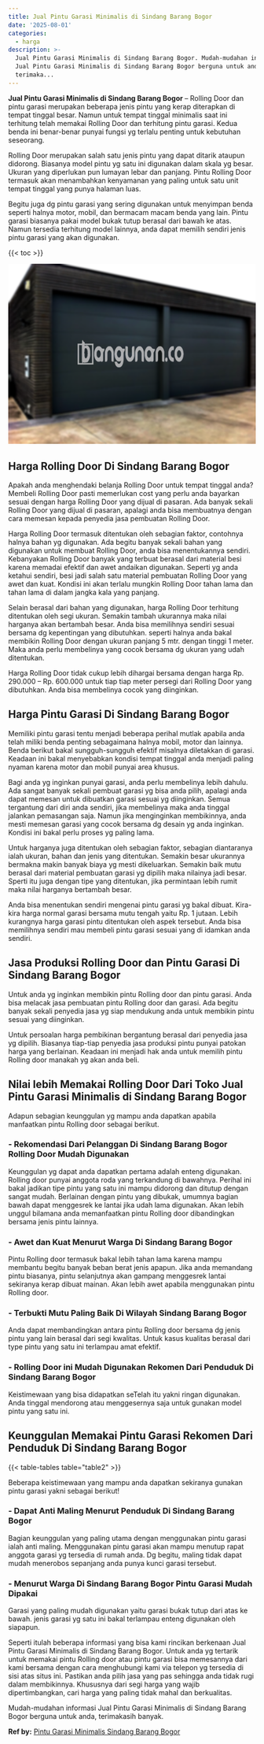 ```yaml
---
title: Jual Pintu Garasi Minimalis di Sindang Barang Bogor
date: '2025-08-01'
categories:
  - harga
description: >-
  Jual Pintu Garasi Minimalis di Sindang Barang Bogor. Mudah-mudahan informasi
  Jual Pintu Garasi Minimalis di Sindang Barang Bogor berguna untuk anda,
  terimaka...
---
```


**Jual Pintu Garasi Minimalis di Sindang Barang Bogor** – Rolling Door dan pintu garasi merupakan beberapa jenis pintu yang kerap diterapkan di tempat tinggal besar. Namun untuk tempat tinggal minimalis saat ini terhitung telah memakai Rolling Door dan terhitung pintu garasi. Kedua benda ini benar-benar punyai fungsi yg terlalu penting untuk kebutuhan seseorang.

Rolling Door merupakan salah satu jenis pintu yang dapat ditarik ataupun didorong. Biasanya model pintu yg satu ini digunakan dalam skala yg besar. Ukuran yang diperlukan pun lumayan lebar dan panjang. Pintu Rolling Door termasuk akan menambahkan kenyamanan yang paling untuk satu unit tempat tinggal yang punya halaman luas.

Begitu juga dg pintu garasi yang sering digunakan untuk menyimpan benda seperti halnya motor, mobil, dan bermacam macam benda yang lain. Pintu garasi biasanya pakai model bukak tutup berasal dari bawah ke atas. Namun tersedia terhitung model lainnya, anda dapat memilih sendiri jenis pintu garasi yang akan digunakan.

{{< toc >}}

![Jual Pintu Garasi Minimalis di Sindang Barang Bogor](/images/pintu-garasi-23.png)

## Harga Rolling Door Di Sindang Barang Bogor

Apakah anda menghendaki belanja Rolling Door untuk tempat tinggal anda? Membeli Rolling Door pasti memerlukan cost yang perlu anda bayarkan sesuai dengan harga Rolling Door yang dijual di pasaran. Ada banyak sekali Rolling Door yang dijual di pasaran, apalagi anda bisa membuatnya dengan cara memesan kepada penyedia jasa pembuatan Rolling Door.

Harga Rolling Door termasuk ditentukan oleh sebagian faktor, contohnya halnya bahan yg digunakan. Ada begitu banyak sekali bahan yang digunakan untuk membuat Rolling Door, anda bisa menentukannya sendiri. Kebanyakan Rolling Door banyak yang terbuat berasal dari material besi karena memadai efektif dan awet andaikan digunakan. Seperti yg anda ketahui sendiri, besi jadi salah satu material pembuatan Rolling Door yang awet dan kuat. Kondisi ini akan terlalu mungkin Rolling Door tahan lama dan tahan lama di dalam jangka kala yang panjang.

Selain berasal dari bahan yang digunakan, harga Rolling Door terhitung ditentukan oleh segi ukuran. Semakin tambah ukurannya maka nilai harganya akan bertambah besar. Anda bisa memilihnya sendiri sesuai bersama dg kepentingan yang dibutuhkan. seperti halnya anda bakal membikin Rolling Door dengan ukuran panjang 5 mtr. dengan tinggi 1 meter. Maka anda perlu membelinya yang cocok bersama dg ukuran yang udah ditentukan.

Harga Rolling Door tidak cukup lebih dihargai bersama dengan harga Rp. 290.000 – Rp. 600.000 untuk tiap tiap meter persegi dari Rolling Door yang dibutuhkan. Anda bisa membelinya cocok yang diinginkan.

## Harga Pintu Garasi Di Sindang Barang Bogor

Memiliki pintu garasi tentu menjadi beberapa perihal mutlak apabila anda telah miliki benda penting sebagaimana halnya mobil, motor dan lainnya. Benda berikut bakal sungguh-sungguh efektif misalnya diletakkan di garasi. Keadaan ini bakal menyebabkan kondisi tempat tinggal anda menjadi paling nyaman karena motor dan mobil punyai area khusus.

Bagi anda yg inginkan punyai garasi, anda perlu membelinya lebih dahulu. Ada sangat banyak sekali pembuat garasi yg bisa anda pilih, apalagi anda dapat memesan untuk dibuatkan garasi sesuai yg diinginkan. Semua tergantung dari diri anda sendiri, jika membelinya maka anda tinggal jalankan pemasangan saja. Namun jika menginginkan membikinnya, anda mesti memesan garasi yang cocok bersama dg desain yg anda inginkan. Kondisi ini bakal perlu proses yg paling lama.

Untuk harganya juga ditentukan oleh sebagian faktor, sebagian diantaranya ialah ukuran, bahan dan jenis yang ditentukan. Semakin besar ukurannya bermakna makin banyak biaya yg mesti dikeluarkan. Semakin baik mutu berasal dari material pembuatan garasi yg dipilih maka nilainya jadi besar. Sperti itu juga dengan tipe yang ditentukan, jika permintaan lebih rumit maka nilai harganya bertambah besar.

Anda bisa menentukan sendiri mengenai pintu garasi yg bakal dibuat. Kira-kira harga normal garasi bersama mutu tengah yaitu Rp. 1 jutaan. Lebih kurangnya harga garasi pintu ditentukan oleh aspek tersebut. Anda bisa memilihnya sendiri mau membeli pintu garasi sesuai yang di idamkan anda sendiri.

## Jasa Produksi Rolling Door dan Pintu Garasi Di Sindang Barang Bogor

Untuk anda yg inginkan membikin pintu Rolling door dan pintu garasi. Anda bisa melacak jasa pembuatan pintu Rolling door dan garasi. Ada begitu banyak sekali penyedia jasa yg siap mendukung anda untuk membikin pintu sesuai yang diinginkan.

Untuk persoalan harga pembikinan bergantung berasal dari penyedia jasa yg dipilih. Biasanya tiap-tiap penyedia jasa produksi pintu punyai patokan harga yang berlainan. Keadaan ini menjadi hak anda untuk memilih pintu Rolling door manakah yg akan anda beli.

## Nilai lebih Memakai Rolling Door Dari Toko Jual Pintu Garasi Minimalis di Sindang Barang Bogor

Adapun sebagian keunggulan yg mampu anda dapatkan apabila manfaatkan pintu Rolling door sebagai berikut.

### \- Rekomendasi Dari Pelanggan Di Sindang Barang Bogor Rolling Door Mudah Digunakan

Keunggulan yg dapat anda dapatkan pertama adalah enteng digunakan. Rolling door punyai anggota roda yang terkandung di bawahnya. Perihal ini bakal jadikan tipe pintu yang satu ini mampu didorong dan ditutup dengan sangat mudah. Berlainan dengan pintu yang dibukak, umumnya bagian bawah dapat menggesrek ke lantai jika udah lama digunakan. Akan lebih unggul bilamana anda memanfaatkan pintu Rolling door dibandingkan bersama jenis pintu lainnya.

### \- Awet dan Kuat Menurut Warga Di Sindang Barang Bogor

Pintu Rolling door termasuk bakal lebih tahan lama karena mampu membantu begitu banyak beban berat jenis apapun. Jika anda memandang pintu biasanya, pintu selanjutnya akan gampang menggesrek lantai sekiranya kerap dibuat mainan. Akan lebih awet apabila menggunakan pintu Rolling door.

### \- Terbukti Mutu Paling Baik Di Wilayah Sindang Barang Bogor

Anda dapat membandingkan antara pintu Rolling door bersama dg jenis pintu yang lain berasal dari segi kwalitas. Untuk kasus kualitas berasal dari type pintu yang satu ini terlampau amat efektif.

### \- Rolling Door ini Mudah Digunakan Rekomen Dari Penduduk Di Sindang Barang Bogor

Keistimewaan yang bisa didapatkan seTelah itu yakni ringan digunakan. Anda tinggal mendorong atau menggesernya saja untuk gunakan model pintu yang satu ini.

## Keunggulan Memakai Pintu Garasi Rekomen Dari Penduduk Di Sindang Barang Bogor

{{< table-tables table="table2" >}}

Beberapa keistimewaan yang mampu anda dapatkan sekiranya gunakan pintu garasi yakni sebagai berikut!

### \- Dapat Anti Maling Menurut Penduduk Di Sindang Barang Bogor

Bagian keunggulan yang paling utama dengan menggunakan pintu garasi ialah anti maling. Menggunakan pintu garasi akan mampu menutup rapat anggota garasi yg tersedia di rumah anda. Dg begitu, maling tidak dapat mudah menerobos sepanjang anda punya kunci garasi tersebut.

### \- Menurut Warga Di Sindang Barang Bogor Pintu Garasi Mudah Dipakai

Garasi yang paling mudah digunakan yaitu garasi bukak tutup dari atas ke bawah. jenis garasi yg satu ini bakal terlampau enteng digunakan oleh siapapun.

Seperti itulah beberapa informasi yang bisa kami rincikan berkenaan Jual Pintu Garasi Minimalis di Sindang Barang Bogor. Untuk anda yg tertarik untuk memakai pintu Rolling door atau pintu garasi bisa memesannya dari kami bersama dengan cara menghubungi kami via telepon yg tersedia di sisi atas situs ini. Pastikan anda pilih jasa yang pas sehingga anda tidak rugi dalam membikinnya. Khususnya dari segi harga yang wajib dipertimbangkan, cari harga yang paling tidak mahal dan berkualitas.

Mudah-mudahan informasi Jual Pintu Garasi Minimalis di Sindang Barang Bogor berguna untuk anda, terimakasih banyak.

**Ref by:** [Pintu Garasi Minimalis Sindang Barang Bogor](https://id.wikipedia.org/wiki/Pintu)
